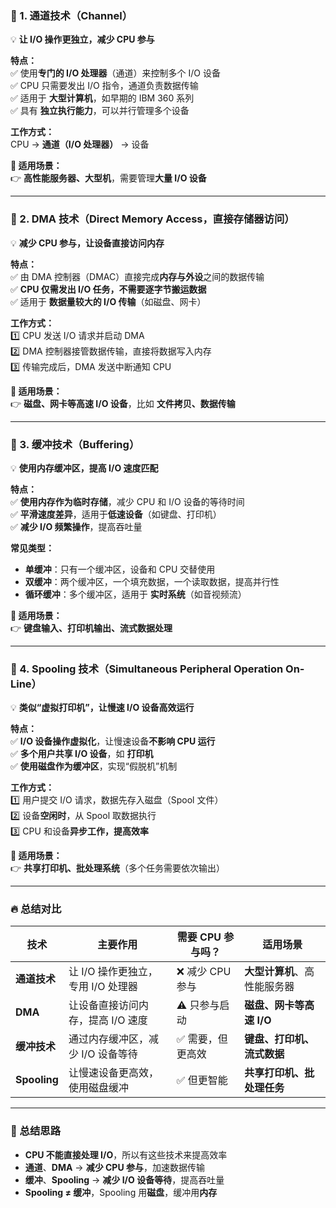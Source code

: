 ### **🔹 1. 通道技术（Channel）**
💡 **让 I/O 操作更独立，减少 CPU 参与**  

**特点：**  
✅ 使用**专门的 I/O 处理器**（通道）来控制多个 I/O 设备  
✅ CPU 只需要发出 I/O 指令，通道负责数据传输  
✅ 适用于 **大型计算机**，如早期的 IBM 360 系列  
✅ 具有 **独立执行能力**，可以并行管理多个设备  

**工作方式：**  
CPU → **通道（I/O 处理器）** → 设备

**🎯 适用场景：**  
👉 **高性能服务器、大型机**，需要管理**大量 I/O 设备**  

---

### **🔹 2. DMA 技术（Direct Memory Access，直接存储器访问）**
💡 **减少 CPU 参与，让设备直接访问内存**  

**特点：**  
✅ 由 DMA 控制器（DMAC）直接完成**内存与外设**之间的数据传输  
✅ **CPU 仅需发出 I/O 任务，不需要逐字节搬运数据**  
✅ 适用于 **数据量较大的 I/O 传输**（如磁盘、网卡）  

**工作方式：**  
1️⃣ CPU 发送 I/O 请求并启动 DMA  
2️⃣ DMA 控制器接管数据传输，直接将数据写入内存  
3️⃣ 传输完成后，DMA 发送中断通知 CPU  

**🎯 适用场景：**  
👉 **磁盘、网卡等高速 I/O 设备**，比如 **文件拷贝、数据传输**  

---

### **🔹 3. 缓冲技术（Buffering）**
💡 **使用内存缓冲区，提高 I/O 速度匹配**  

**特点：**  
✅ **使用内存作为临时存储**，减少 CPU 和 I/O 设备的等待时间  
✅ **平滑速度差异**，适用于**低速设备**（如键盘、打印机）  
✅ **减少 I/O 频繁操作**，提高吞吐量  

**常见类型：**  
- **单缓冲**：只有一个缓冲区，设备和 CPU 交替使用  
- **双缓冲**：两个缓冲区，一个填充数据，一个读取数据，提高并行性  
- **循环缓冲**：多个缓冲区，适用于 **实时系统**（如音视频流）  

**🎯 适用场景：**  
👉 **键盘输入、打印机输出、流式数据处理**  

---

### **🔹 4. Spooling 技术（Simultaneous Peripheral Operation On-Line）**
💡 **类似“虚拟打印机”，让慢速 I/O 设备高效运行**  

**特点：**  
✅ **I/O 设备操作虚拟化**，让慢速设备**不影响 CPU 运行**  
✅ **多个用户共享 I/O 设备**，如 **打印机**  
✅ **使用磁盘作为缓冲区**，实现“假脱机”机制  

**工作方式：**  
1️⃣ 用户提交 I/O 请求，数据先存入磁盘（Spool 文件）  
2️⃣ 设备**空闲时**，从 Spool 取数据执行  
3️⃣ CPU 和设备**异步工作，提高效率**  

**🎯 适用场景：**  
👉 **共享打印机、批处理系统**（多个任务需要依次输出）  

---

### **🔥 总结对比**
| 技术           | 主要作用                   | 需要 CPU 参与吗？ | 适用场景             |
|--------------|------------------------|-------------|------------------|
| **通道技术**     | 让 I/O 操作更独立，专用 I/O 处理器 | ❌ 减少 CPU 参与 | **大型计算机**、高性能服务器 |
| **DMA**      | 让设备直接访问内存，提高 I/O 速度    | ⚠️ 只参与启动    | **磁盘、网卡等高速 I/O** |
| **缓冲技术**     | 通过内存缓冲区，减少 I/O 设备等待    | ✅ 需要，但更高效   | **键盘、打印机、流式数据**  |
| **Spooling** | 让慢速设备更高效，使用磁盘缓冲        | ✅ 但更智能      | **共享打印机、批处理任务**  |

---

### **🧐 总结思路**
- **CPU 不能直接处理 I/O**，所以有这些技术来提高效率  
- **通道**、**DMA** → **减少 CPU 参与**，加速数据传输  
- **缓冲**、**Spooling** → **减少 I/O 设备等待**，提高吞吐量  
- **Spooling ≠ 缓冲**，Spooling 用**磁盘**，缓冲用**内存**  

